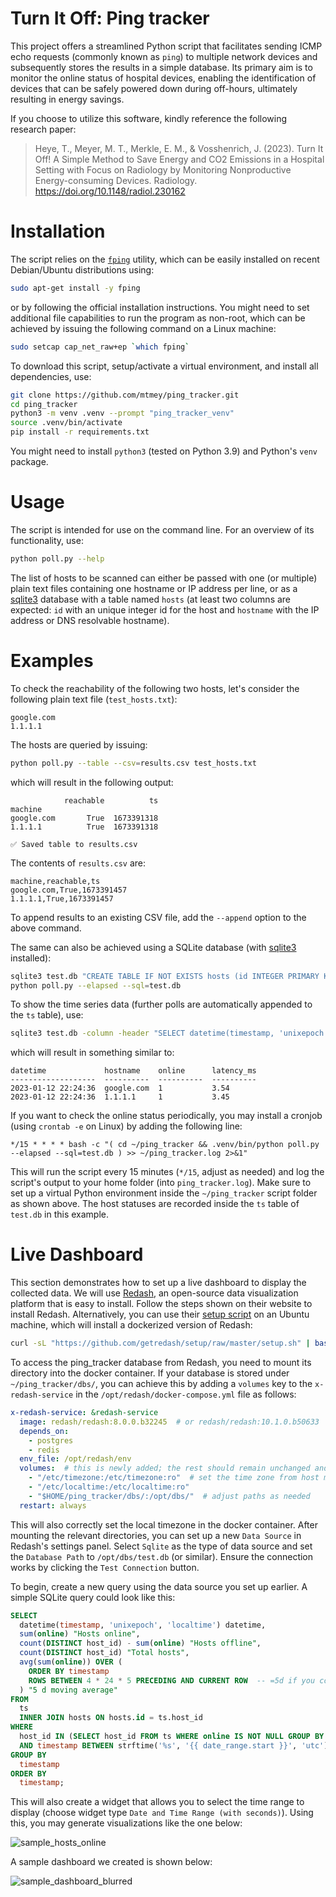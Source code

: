 # Turn It Off: Ping tracker

This project offers a streamlined Python script that facilitates sending ICMP echo requests (commonly known as `ping`) to multiple network devices and subsequently stores the results in a simple database. Its primary aim is to monitor the online status of hospital devices, enabling the identification of devices that can be safely powered down during off-hours, ultimately resulting in energy savings.

If you choose to utilize this software, kindly reference the following research paper:

> Heye, T., Meyer, M. T., Merkle, E. M., & Vosshenrich, J. (2023). Turn It Off! A Simple Method to Save Energy and CO2 Emissions in a Hospital Setting with Focus on Radiology by Monitoring Nonproductive Energy-consuming Devices. Radiology. https://doi.org/10.1148/radiol.230162

# Installation
The script relies on the [`fping`](https://github.com/schweikert/fping) utility, which can be easily installed on recent Debian/Ubuntu distributions using:
```bash
sudo apt-get install -y fping
```
or by following the official installation instructions. You might need to set additional file capabilities to run the program as non-root, which can be achieved by issuing the following command on a Linux machine:
```bash
sudo setcap cap_net_raw+ep `which fping`
```
To download this script, setup/activate a virtual environment, and install all dependencies, use:
```bash
git clone https://github.com/mtmey/ping_tracker.git
cd ping_tracker
python3 -m venv .venv --prompt "ping_tracker_venv"
source .venv/bin/activate
pip install -r requirements.txt
```
You might need to install `python3` (tested on Python 3.9) and Python's `venv` package.

# Usage
The script is intended for use on the command line. For an overview of its functionality, use:
```bash
python poll.py --help
```
The list of hosts to be scanned can either be passed with one (or multiple) plain text files containing one hostname or IP address per line, or as a [sqlite3](https://www.sqlite.org/index.html) database with a table named `hosts` (at least two columns are expected: `id` with an unique integer id for the host and `hostname` with the IP address or DNS resolvable hostname).

# Examples
To check the reachability of the following two hosts, let's consider the following plain text file (`test_hosts.txt`):
```
google.com
1.1.1.1
```
The hosts are queried by issuing:
```bash
python poll.py --table --csv=results.csv test_hosts.txt
```
which will result in the following output:
```
            reachable          ts
machine                          
google.com       True  1673391318
1.1.1.1          True  1673391318

✅ Saved table to results.csv
```
The contents of `results.csv` are:
```csv
machine,reachable,ts
google.com,True,1673391457
1.1.1.1,True,1673391457
```
To append results to an existing CSV file, add the `--append` option to the above command.

The same can also be achieved using a SQLite database (with [sqlite3](https://www.sqlite.org/index.html) installed):
```bash
sqlite3 test.db "CREATE TABLE IF NOT EXISTS hosts (id INTEGER PRIMARY KEY, hostname TEXT NOT NULL); INSERT INTO hosts (hostname) VALUES ('google.com'), ('1.1.1.1');"
python poll.py --elapsed --sql=test.db
```
To show the time series data (further polls are automatically appended to the `ts` table), use:
```bash
sqlite3 test.db -column -header "SELECT datetime(timestamp, 'unixepoch', 'localtime') datetime, hostname, online, latency_ms FROM ts INNER JOIN hosts ON hosts.id = ts.host_id;"
```
which will result in something similar to:
```
datetime             hostname    online      latency_ms
-------------------  ----------  ----------  ----------
2023-01-12 22:24:36  google.com  1           3.54      
2023-01-12 22:24:36  1.1.1.1     1           3.45
```
If you want to check the online status periodically, you may install a cronjob (using `crontab -e` on Linux) by adding the following line:
```
*/15 * * * * bash -c "( cd ~/ping_tracker && .venv/bin/python poll.py --elapsed --sql=test.db ) >> ~/ping_tracker.log 2>&1"
```
This will run the script every 15 minutes (`*/15`, adjust as needed) and log the script's output to your home folder (into `ping_tracker.log`). Make sure to set up a virtual Python environment inside the `~/ping_tracker` script folder as shown above. The host statuses are recorded inside the `ts` table of `test.db` in this example.

# Live Dashboard
This section demonstrates how to set up a live dashboard to display the collected data. We will use [Redash](https://redash.io/), an open-source data visualization platform that is easy to install. Follow the steps shown on their website to install Redash. Alternatively, you can use their [setup script](https://github.com/getredash/setup) on an Ubuntu machine, which will install a dockerized version of Redash:
```bash
curl -sL "https://github.com/getredash/setup/raw/master/setup.sh" | bash -
```
To access the ping_tracker database from Redash, you need to mount its directory into the docker container. If your database is stored under `~/ping_tracker/dbs/`, you can achieve this by adding a `volumes` key to the `x-redash-service` in the `/opt/redash/docker-compose.yml` file as follows:
```yaml
x-redash-service: &redash-service
  image: redash/redash:8.0.0.b32245  # or redash/redash:10.1.0.b50633
  depends_on:
    - postgres
    - redis
  env_file: /opt/redash/env
  volumes:  # this is newly added; the rest should remain unchanged and is only shown for context
    - "/etc/timezone:/etc/timezone:ro"  # set the time zone from host machine, see: https://serverfault.com/a/854685
    - "/etc/localtime:/etc/localtime:ro"
    - "$HOME/ping_tracker/dbs/:/opt/dbs/"  # adjust paths as needed
  restart: always
```
This will also correctly set the local timezone in the docker container. After mounting the relevant directories, you can set up a new `Data Source` in Redash's settings panel. Select `Sqlite` as the type of data source and set the `Database Path` to `/opt/dbs/test.db` (or similar). Ensure the connection works by clicking the `Test Connection` button.

To begin, create a new query using the data source you set up earlier. A simple SQLite query could look like this:
```sql
SELECT 
  datetime(timestamp, 'unixepoch', 'localtime') datetime,
  sum(online) "Hosts online",
  count(DISTINCT host_id) - sum(online) "Hosts offline",
  count(DISTINCT host_id) "Total hosts",
  avg(sum(online)) OVER (
    ORDER BY timestamp
    ROWS BETWEEN 4 * 24 * 5 PRECEDING AND CURRENT ROW  -- =5d if you collect data every 15 minutes (hence the 4 -> 4 times per hour)
  ) "5 d moving average"
FROM 
  ts
  INNER JOIN hosts ON hosts.id = ts.host_id
WHERE 
  host_id IN (SELECT host_id FROM ts WHERE online IS NOT NULL GROUP BY host_id)
  AND timestamp BETWEEN strftime('%s', '{{ date_range.start }}', 'utc') AND strftime('%s', '{{ date_range.end }}', 'utc')
GROUP BY
  timestamp
ORDER BY 
  timestamp;
```
This will also create a widget that allows you to select the time range to display (choose widget type `Date and Time Range (with seconds)`). Using this, you may generate visualizations like the one below:

![sample_hosts_online](https://user-images.githubusercontent.com/122168250/230898726-acae2001-1490-493e-8f3f-538692d996dc.png)

A sample dashboard we created is shown below:

![sample_dashboard_blurred](https://user-images.githubusercontent.com/122168250/230907625-1ab27a81-624c-44a8-a3cb-e6ab6170ca80.png)
